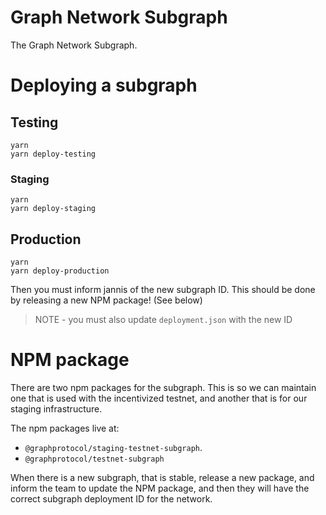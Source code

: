 # Graph Network Subgraph

The Graph Network Subgraph.

# Deploying a subgraph

## Testing
```
yarn
yarn deploy-testing
```

### Staging
```
yarn
yarn deploy-staging
```

## Production
```
yarn
yarn deploy-production
```
Then you must inform jannis of the new subgraph ID. This should be done by releasing a new NPM
package! (See below)

> NOTE - you must also update `deployment.json` with the new ID

# NPM package

There are two npm packages for the subgraph. This is so we can maintain one that is used with the
incentivized testnet, and another that is for our staging infrastructure.

The npm packages live at:
- `@graphprotocol/staging-testnet-subgraph`. 
- `@graphprotocol/testnet-subgraph`

When there is a new subgraph, that is stable, release a new package, and inform the team to update
the NPM package, and then they will have the correct subgraph deployment ID for the network.